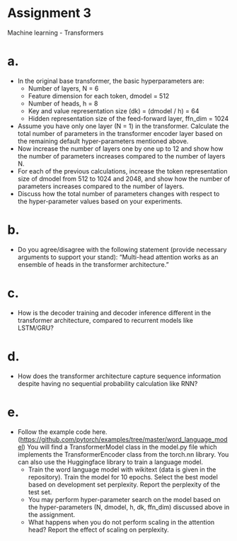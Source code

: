 # Assignment 3
Machine learning - Transformers

# a.
- In the original base transformer, the basic hyperparameters are:
  - Number of layers, N = 6
  - Feature dimension for each token, dmodel = 512
  - Number of heads, h = 8
  - Key and value representation size (dk) = (dmodel / h) =  64
  - Hidden representation size of the feed-forward layer, ffn_dim = 1024
- Assume you have only one layer (N = 1) in the transformer. Calculate the total number of parameters in the transformer encoder layer based on the remaining default hyper-parameters mentioned above.
- Now increase the number of layers one by one up to 12 and show how the number of parameters increases compared to the number of layers N.
- For each of the previous calculations, increase the token representation size of dmodel from 512 to 1024 and 2048, and show how the number of parameters increases compared to the number of layers.
- Discuss how the total number of parameters changes with respect to the hyper-parameter values based on your experiments.

# b.
- Do you agree/disagree with the following statement (provide necessary arguments to support your stand): “Multi-head attention works as an ensemble of heads in the transformer architecture.”

# c.
- How is the decoder training and decoder inference different in the transformer architecture, compared to recurrent models like LSTM/GRU?

# d. 
- How does the transformer architecture capture sequence information despite having no sequential probability calculation like RNN?

# e.
- Follow the example code here.(https://github.com/pytorch/examples/tree/master/word_language_model) You will find a TransformerModel class in the model.py file which implements the TransformerEncoder class from the torch.nn library. You can also use the Huggingface library to train a language model.
  - Train the word language model with wikitext (data is given in the repository). Train the model for 10 epochs. Select the best model based on development set perplexity. Report the perplexity of the test set.
  - You may perform hyper-parameter search on the model based on the hyper-parameters (N, dmodel, h, dk, ffn_dim) discussed above in the assignment.
  - What happens when you do not perform scaling in the attention head? Report the effect of scaling on perplexity.
